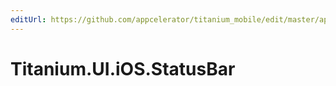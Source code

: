 ```yaml
---
editUrl: https://github.com/appcelerator/titanium_mobile/edit/master/apidoc/Titanium/UI/iOS/StatusBar.yml
---
```

# Titanium.UI.iOS.StatusBar

<TypeHeader/>

<ApiDocs/>
